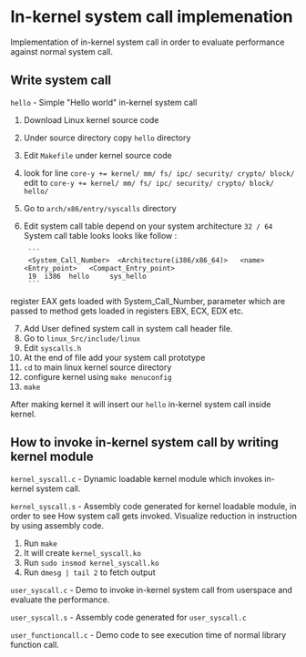 In-kernel system call implemenation 
=====

Implementation of in-kernel system call in order to evaluate performance against normal system call.

Write system call
----------

`hello` - Simple "Hello world" in-kernel system call  

1. Download Linux kernel source code
2. Under source directory copy `hello` directory
3. Edit `Makefile` under kernel source code
4. look for line `core-y += kernel/ mm/ fs/ ipc/ security/ crypto/ block/ ` edit to `core-y += kernel/ mm/ fs/ ipc/ security/ crypto/ block/ hello/`
5. Go to `arch/x86/entry/syscalls` directory
6. Edit system call table depend on your system architecture `32 / 64`
		System call table looks looks like follow :

		```
		<System_Call_Number>  <Architecture(i386/x86_64)>   <name>  <Entry_point>   <Compact_Entry_point>
		19  i386  hello     sys_hello
		```
register EAX gets loaded with System_Call_Number, parameter which are passed to method gets loaded in registers EBX, ECX, EDX etc.

7. Add User defined system call in system call header file.
8. Go to `linux_Src/include/linux`
9. Edit `syscalls.h`
10. At the end of file add your system call prototype
11. `cd` to main linux kernel source directory
12. configure kernel using `make menuconfig`
13. `make`

After making kernel it will insert our `hello` in-kernel system call inside kernel. 

How to invoke in-kernel system call by writing kernel module
-------

`kernel_syscall.c` - Dynamic loadable kernel module which invokes in-kernel system call.

`kernel_syscall.s` - Assembly code generated for kernel loadable module, in order to see How system call gets invoked. Visualize reduction in instruction by using assembly code. 

1. Run `make`
2. It will create `kernel_syscall.ko`
3. Run `sudo insmod kernel_syscall.ko`
4. Run `dmesg | tail 2` to fetch output


`user_syscall.c` -  Demo to invoke in-kernel system call from userspace and evaluate the
		    performance.
									
`user_syscall.s` -  Assembly code generated for `user_syscall.c`

`user_functioncall.c` - Demo code to see execution time of normal library function call.
